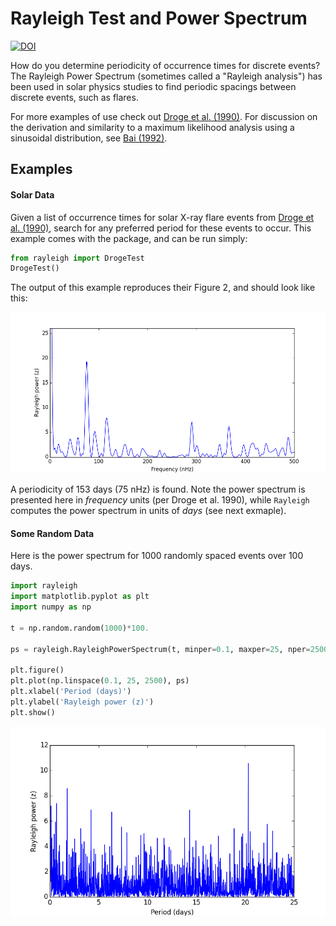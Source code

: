 # Rayleigh Test and Power Spectrum

[![DOI](https://zenodo.org/badge/9547/jradavenport/rayleigh.svg)](https://zenodo.org/badge/latestdoi/9547/jradavenport/rayleigh)

How do you determine periodicity of occurrence times for discrete events? The Rayleigh Power Spectrum (sometimes called a "Rayleigh analysis") has been used in solar physics studies to find periodic spacings between discrete events, such as flares.

For more examples of use check out [Droge et al. (1990)](http://adsabs.harvard.edu/abs/1990ApJS...73..279D). For discussion on the derivation and similarity to a maximum likelihood analysis using a sinusoidal distribution, see [Bai (1992)](http://adsabs.harvard.edu/doi/10.1086/171816).


## Examples
#### Solar Data
Given a list of occurrence times for solar X-ray flare events from [Droge et al. (1990)](http://adsabs.harvard.edu/abs/1990ApJS...73..279D), search for any preferred period for these events to occur. This example comes with the package, and can be run simply:

````python
from rayleigh import DrogeTest
DrogeTest()
````
The output of this example reproduces their Figure 2, and should look like this:

<img src="fig2.png" width="600">

A periodicity of 153 days (75 nHz) is found. Note the power spectrum is presented here in *frequency* units (per Droge et al. 1990), while `Rayleigh` computes the power spectrum in units of *days* (see next exmaple).


#### Some Random Data
Here is the power spectrum for 1000 randomly spaced events over 100 days.

````python
import rayleigh
import matplotlib.pyplot as plt
import numpy as np

t = np.random.random(1000)*100.

ps = rayleigh.RayleighPowerSpectrum(t, minper=0.1, maxper=25, nper=2500)

plt.figure()
plt.plot(np.linspace(0.1, 25, 2500), ps)
plt.xlabel('Period (days)')
plt.ylabel('Rayleigh power (z)')
plt.show()
````
<img src="random.png" width="600">